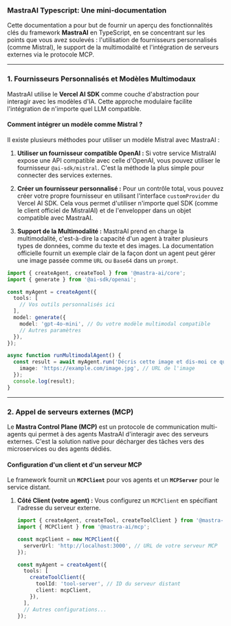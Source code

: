 ### MastraAI Typescript: Une mini-documentation

Cette documentation a pour but de fournir un aperçu des fonctionnalités clés du framework **MastraAI** en TypeScript, en se concentrant sur les points que vous avez soulevés : l'utilisation de fournisseurs personnalisés (comme Mistral), le support de la multimodalité et l'intégration de serveurs externes via le protocole MCP.

-----

### 1\. Fournisseurs Personnalisés et Modèles Multimodaux

MastraAI utilise le **Vercel AI SDK** comme couche d'abstraction pour interagir avec les modèles d'IA. Cette approche modulaire facilite l'intégration de n'importe quel LLM compatible.

#### **Comment intégrer un modèle comme Mistral ?**

Il existe plusieurs méthodes pour utiliser un modèle Mistral avec MastraAI :

1.  **Utiliser un fournisseur compatible OpenAI :** Si votre service MistralAI expose une API compatible avec celle d'OpenAI, vous pouvez utiliser le fournisseur `@ai-sdk/mistral`. C'est la méthode la plus simple pour connecter des services externes.

2.  **Créer un fournisseur personnalisé :** Pour un contrôle total, vous pouvez créer votre propre fournisseur en utilisant l'interface `customProvider` du Vercel AI SDK. Cela vous permet d'utiliser n'importe quel SDK (comme le client officiel de MistralAI) et de l'envelopper dans un objet compatible avec MastraAI.

3.  **Support de la Multimodalité :** MastraAI prend en charge la multimodalité, c'est-à-dire la capacité d'un agent à traiter plusieurs types de données, comme du texte et des images. La documentation officielle fournit un exemple clair de la façon dont un agent peut gérer une image passée comme `URL` ou `Base64` dans un `prompt`.

<!-- end list -->

```typescript
import { createAgent, createTool } from '@mastra-ai/core';
import { generate } from '@ai-sdk/openai';

const myAgent = createAgent({
  tools: [
    // Vos outils personnalisés ici
  ],
  model: generate({
    model: 'gpt-4o-mini', // Ou votre modèle multimodal compatible
    // Autres paramètres
  }),
});

async function runMultimodalAgent() {
  const result = await myAgent.run('Décris cette image et dis-moi ce qui est écrit.', {
    image: 'https://example.com/image.jpg', // URL de l'image
  });
  console.log(result);
}
```

-----

### 2\. Appel de serveurs externes (MCP)

Le **Mastra Control Plane (MCP)** est un protocole de communication multi-agents qui permet à des agents MastraAI d'interagir avec des serveurs externes. C'est la solution native pour décharger des tâches vers des microservices ou des agents dédiés.

#### **Configuration d'un client et d'un serveur MCP**

Le framework fournit un **`MCPClient`** pour vos agents et un **`MCPServer`** pour le service distant.

1.  **Côté Client (votre agent) :** Vous configurez un `MCPClient` en spécifiant l'adresse du serveur externe.

    ```typescript
    import { createAgent, createTool, createToolClient } from '@mastra-ai/core';
    import { MCPClient } from '@mastra-ai/mcp';

    const mcpClient = new MCPClient({
      serverUrl: 'http://localhost:3000', // URL de votre serveur MCP
    });

    const myAgent = createAgent({
      tools: [
        createToolClient({
          toolId: 'tool-server', // ID du serveur distant
          client: mcpClient,
        }),
      ],
      // Autres configurations...
    });
    ```